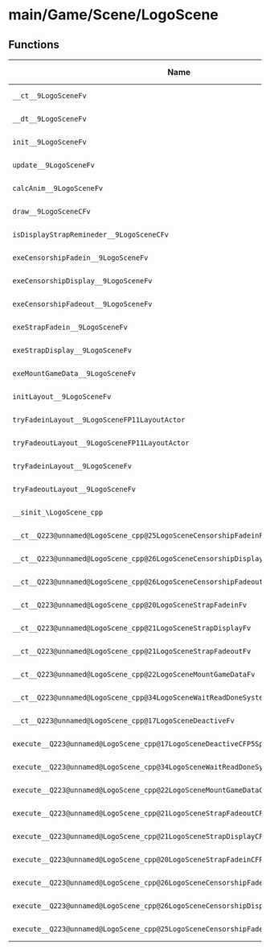 # main/Game/Scene/LogoScene

## Functions

| Name | Address | Match % |
|------|---------|---------|
| `__ct__9LogoSceneFv` | `0x8034091C` | :x: (0.0%) |
| `__dt__9LogoSceneFv` | `0x80340980` | :x: (0.0%) |
| `init__9LogoSceneFv` | `0x803409F8` | :x: (0.0%) |
| `update__9LogoSceneFv` | `0x80340A74` | :x: (0.0%) |
| `calcAnim__9LogoSceneFv` | `0x80340AAC` | :x: (0.0%) |
| `draw__9LogoSceneCFv` | `0x80340AD0` | :x: (0.0%) |
| `isDisplayStrapRemineder__9LogoSceneCFv` | `0x80340BC0` | :x: (0.0%) |
| `exeCensorshipFadein__9LogoSceneFv` | `0x80340C98` | :x: (0.0%) |
| `exeCensorshipDisplay__9LogoSceneFv` | `0x80340D00` | :x: (0.0%) |
| `exeCensorshipFadeout__9LogoSceneFv` | `0x80340D68` | :x: (0.0%) |
| `exeStrapFadein__9LogoSceneFv` | `0x80340DB8` | :x: (0.0%) |
| `exeStrapDisplay__9LogoSceneFv` | `0x80340E3C` | :x: (0.0%) |
| `exeMountGameData__9LogoSceneFv` | `0x80340EEC` | :x: (0.0%) |
| `initLayout__9LogoSceneFv` | `0x80340F3C` | :x: (0.0%) |
| `tryFadeinLayout__9LogoSceneFP11LayoutActor` | `0x80341040` | :x: (0.0%) |
| `tryFadeoutLayout__9LogoSceneFP11LayoutActor` | `0x803410B0` | :x: (0.0%) |
| `tryFadeinLayout__9LogoSceneFv` | `0x80341104` | :x: (0.0%) |
| `tryFadeoutLayout__9LogoSceneFv` | `0x8034115C` | :x: (0.0%) |
| `__sinit_\LogoScene_cpp` | `0x803411B4` | :x: (0.0%) |
| `__ct__Q223@unnamed@LogoScene_cpp@25LogoSceneCensorshipFadeinFv` | `0x80341218` | :x: (0.0%) |
| `__ct__Q223@unnamed@LogoScene_cpp@26LogoSceneCensorshipDisplayFv` | `0x80341228` | :x: (0.0%) |
| `__ct__Q223@unnamed@LogoScene_cpp@26LogoSceneCensorshipFadeoutFv` | `0x80341238` | :x: (0.0%) |
| `__ct__Q223@unnamed@LogoScene_cpp@20LogoSceneStrapFadeinFv` | `0x80341248` | :x: (0.0%) |
| `__ct__Q223@unnamed@LogoScene_cpp@21LogoSceneStrapDisplayFv` | `0x80341258` | :x: (0.0%) |
| `__ct__Q223@unnamed@LogoScene_cpp@21LogoSceneStrapFadeoutFv` | `0x80341268` | :x: (0.0%) |
| `__ct__Q223@unnamed@LogoScene_cpp@22LogoSceneMountGameDataFv` | `0x80341278` | :x: (0.0%) |
| `__ct__Q223@unnamed@LogoScene_cpp@34LogoSceneWaitReadDoneSystemArchiveFv` | `0x80341288` | :x: (0.0%) |
| `__ct__Q223@unnamed@LogoScene_cpp@17LogoSceneDeactiveFv` | `0x80341298` | :x: (0.0%) |
| `execute__Q223@unnamed@LogoScene_cpp@17LogoSceneDeactiveCFP5Spine` | `0x803412A8` | :x: (0.0%) |
| `execute__Q223@unnamed@LogoScene_cpp@34LogoSceneWaitReadDoneSystemArchiveCFP5Spine` | `0x803412D8` | :x: (0.0%) |
| `execute__Q223@unnamed@LogoScene_cpp@22LogoSceneMountGameDataCFP5Spine` | `0x80341318` | :x: (0.0%) |
| `execute__Q223@unnamed@LogoScene_cpp@21LogoSceneStrapFadeoutCFP5Spine` | `0x80341320` | :x: (0.0%) |
| `execute__Q223@unnamed@LogoScene_cpp@21LogoSceneStrapDisplayCFP5Spine` | `0x80341368` | :x: (0.0%) |
| `execute__Q223@unnamed@LogoScene_cpp@20LogoSceneStrapFadeinCFP5Spine` | `0x80341370` | :x: (0.0%) |
| `execute__Q223@unnamed@LogoScene_cpp@26LogoSceneCensorshipFadeoutCFP5Spine` | `0x80341378` | :x: (0.0%) |
| `execute__Q223@unnamed@LogoScene_cpp@26LogoSceneCensorshipDisplayCFP5Spine` | `0x80341380` | :x: (0.0%) |
| `execute__Q223@unnamed@LogoScene_cpp@25LogoSceneCensorshipFadeinCFP5Spine` | `0x80341388` | :x: (0.0%) |